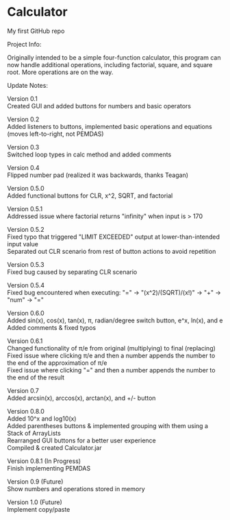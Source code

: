 # Calculator

My first GitHub repo
  
Project Info:  
  
Originally intended to be a simple four-function calculator, this program can now handle additional operations, including factorial, square, and square root. More operations are on the way.  
  
Update Notes:  
  
Version 0.1  
Created GUI and added buttons for numbers and basic operators  
  
Version 0.2  
Added listeners to buttons, implemented basic operations and equations (moves left-to-right, not PEMDAS)  
  
Version 0.3  
Switched loop types in calc method and added comments  
  
Version 0.4  
Flipped number pad (realized it was backwards, thanks Teagan)  
  
Version 0.5.0  
Added functional buttons for CLR, x^2, SQRT, and factorial  
  
Version 0.5.1  
Addressed issue where factorial returns "infinity" when input is > 170  
  
Version 0.5.2  
Fixed typo that triggered "LIMIT EXCEEDED" output at lower-than-intended input value  
Separated out CLR scenario from rest of button actions to avoid repetition  
  
Version 0.5.3  
Fixed bug caused by separating CLR scenario  
  
Version 0.5.4  
Fixed bug encountered when executing: "=" -> "(x^2)/(SQRT)/(x!)" -> "+" -> "num" -> "="  
  
Version 0.6.0  
Added sin(x), cos(x), tan(x), π, radian/degree switch button, e^x, ln(x), and e  
Added comments & fixed typos  
  
Version 0.6.1  
Changed functionality of π/e from original (multiplying) to final (replacing)  
Fixed issue where clicking π/e and then a number appends the number to the end of the approximation of π/e  
Fixed issue where clicking "=" and then a number appends the number to the end of the result  
  
Version 0.7  
Added arcsin(x), arccos(x), arctan(x), and +/- button  
  
Version 0.8.0  
Added 10^x and log10(x)  
Added parentheses buttons & implemented grouping with them using a Stack of ArrayLists  
Rearranged GUI buttons for a better user experience  
Compiled & created Calculator.jar  
  
Version 0.8.1 (In Progress)  
Finish implementing PEMDAS
  
Version 0.9 (Future)  
Show numbers and operations stored in memory  
  
Version 1.0 (Future)  
Implement copy/paste  
